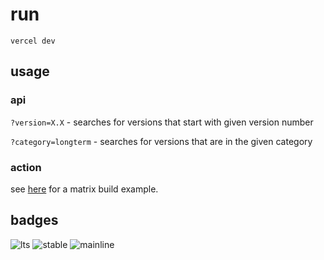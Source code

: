 # run

`vercel dev`

## usage

### api

`?version=X.X` - searches for versions that start with given version number

`?category=longterm` - searches for versions that are in the given category

### action

see [here](https://github.com/boredland/kernel-info/blob/main/.github/workflows/test.yml) for a matrix build example.

## badges

![lts](https://img.shields.io/badge/dynamic/json?label=lts&query=%24%5B%3A1%5D.version&url=https%3A%2F%2Fkernel-info.manjaro-hyprland.timesavior.io%2F%3Fcategory%3Dlongterm)
![stable](https://img.shields.io/badge/dynamic/json?label=stable&query=%24%5B%3A1%5D.version&url=https%3A%2F%2Fkernel-info.manjaro-hyprland.timesavior.io%2F%3Fcategory%3Dstable)
![mainline](https://img.shields.io/badge/dynamic/json?label=mainline&query=%24%5B%3A1%5D.version&url=https%3A%2F%2Fkernel-info.manjaro-hyprland.timesavior.io%2F%3Fcategory%3Dmainline)
